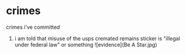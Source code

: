 # crimes

crimes i've committed

1. i am told that misuse of the usps cremated remains sticker is "illegal under federal law" or something ![evidence](Be A Star.jpg)
